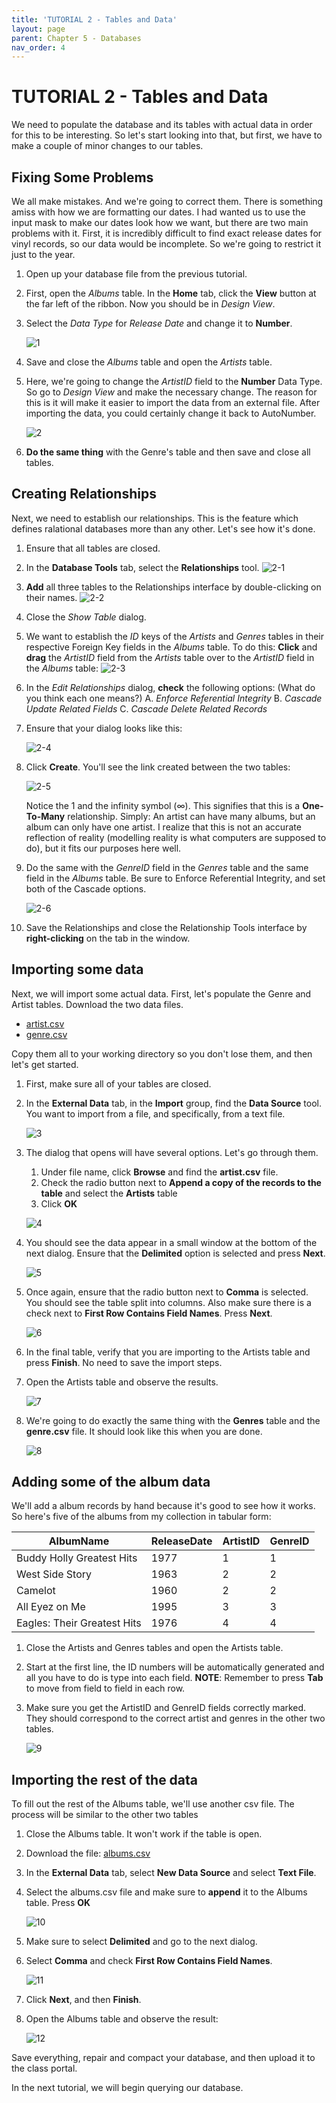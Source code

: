 ```yaml
--- 
title: 'TUTORIAL 2 - Tables and Data'
layout: page
parent: Chapter 5 - Databases
nav_order: 4
---
```


TUTORIAL 2 - Tables and Data
============================

We need to populate the database and its tables with actual data in
order for this to be interesting. So let\'s start looking into that, but
first, we have to make a couple of minor changes to our tables.

Fixing Some Problems
--------------------

We all make mistakes. And we\'re going to correct them. There is
something amiss with how we are formatting our dates. I had wanted us to
use the input mask to make our dates look how we want, but there are two
main problems with it. First, it is incredibly difficult to find exact
release dates for vinyl records, so our data would be incomplete. So
we\'re going to restrict it just to the year.

1.  Open up your database file from the previous tutorial.
2.  First, open the *Albums* table. In the **Home** tab, click the
    **View** button at the far left of the ribbon. Now you should be in
    *Design View*.
3.  Select the *Data Type* for *Release Date* and change it to
    **Number**.

    ![1](images/data/1.png)

4.  Save and close the *Albums* table and open the *Artists* table.
5.  Here, we\'re going to change the *ArtistID* field to the **Number**
    Data Type. So go to *Design View* and make the necessary change. The
    reason for this is it will make it easier to import the data from an
    external file. After importing the data, you could certainly change
    it back to AutoNumber.

    ![2](images/data/2.png)

6.  **Do the same thing** with the Genre\'s table and then save and
    close all tables.

Creating Relationships
----------------------

Next, we need to establish our relationships. This is the feature which
defines ralational databases more than any other. Let\'s see how it\'s
done.

1.  Ensure that all tables are closed.
2.  In the **Database Tools** tab, select the **Relationships** tool.
    ![2-1](images/data/2-1.png)
3.  **Add** all three tables to the Relationships interface by
    double-clicking on their names.
    ![2-2](images/data/2-2.png)
4.  Close the *Show Table* dialog.
5.  We want to establish the *ID* keys of the *Artists* and *Genres*
    tables in their respective Foreign Key fields in the *Albums* table.
    To do this: **Click** and **drag** the *ArtistID* field from the
    *Artists* table over to the *ArtistID* field in the *Albums* table:
    ![2-3](images/data/2-3.png)
6.  In the *Edit Relationships* dialog, **check** the following options:
    (What do you think each one means?)
    A.  *Enforce Referential Integrity*
    B.  *Cascade Update Related Fields*
    C.  *Cascade Delete Related Records*
7.  Ensure that your dialog looks like this:

    ![2-4](images/data/2-4.png)

8.  Click **Create**. You\'ll see the link created between the two
    tables:

    ![2-5](images/data/2-5.png)

    Notice the 1 and the infinity symbol ($\infty$). This signifies that
    this is a **One-To-Many** relationship. Simply: An artist can have
    many albums, but an album can only have one artist. I realize that
    this is not an accurate reflection of reality (modelling reality is
    what computers are supposed to do), but it fits our purposes here
    well.

9.  Do the same with the *GenreID* field in the *Genres* table and the
    same field in the *Albums* table. Be sure to Enforce Referential
    Integrity, and set both of the Cascade options.

    ![2-6](images/data/2-6.png)

10. Save the Relationships and close the Relationship Tools interface by
    **right-clicking** on the tab in the window.

Importing some data
-------------------

Next, we will import some actual data. First, let\'s populate the Genre
and Artist tables. Download the two data files.

-   [artist.csv](res/artist.csv)
-   [genre.csv](res/genre.csv)

Copy them all to your working directory so you don\'t lose them, and
then let\'s get started.

1.  First, make sure all of your tables are closed.
2.  In the **External Data** tab, in the **Import** group, find the
    **Data Source** tool. You want to import from a file, and
    specifically, from a text file.

    ![3](images/data/3.png)

3.  The dialog that opens will have several options. Let\'s go through
    them.

    1. Under file name, click **Browse** and find the **artist.csv** file.
    1.  Check the radio button next to **Append a copy of the records to the table** and select the **Artists** table
    1.  Click **OK**

    ![4](images/data/4.png)

4.  You should see the data appear in a small window at the bottom of
    the next dialog. Ensure that the **Delimited** option is selected
    and press **Next**.

    ![5](images/data/5.png)

5.  Once again, ensure that the radio button next to **Comma** is
    selected. You should see the table split into columns. Also make
    sure there is a check next to **First Row Contains Field Names**.
    Press **Next**.

    ![6](images/data/6.png)

6.  In the final table, verify that you are importing to the Artists
    table and press **Finish**. No need to save the import steps.
7.  Open the Artists table and observe the results.

    ![7](images/data/7.png)

8.  We\'re going to do exactly the same thing with the **Genres** table
    and the **genre.csv** file. It should look like this when you are
    done.

    ![8](images/data/8.png)

Adding some of the album data
-----------------------------

We\'ll add a album records by hand because it\'s good to see how it
works. So here\'s five of the albums from my collection in tabular form:

  | AlbumName                     | ReleaseDate   | ArtistID   | GenreID    |
  | ----------------------------- | ------------- | ---------- | ---------- |
  | Buddy Holly Greatest Hits     | 1977          | 1          | 1          |
  | West Side Story               | 1963          | 2          | 2          |
  | Camelot                       | 1960          | 2          | 2          |
  | All Eyez on Me                | 1995          | 3          | 3          |
  | Eagles: Their Greatest Hits   | 1976          | 4          | 4          |

1.  Close the Artists and Genres tables and open the Artists table.
2.  Start at the first line, the ID numbers will be automatically
    generated and all you have to do is type into each field. **NOTE**:
    Remember to press **Tab** to move from field to field in each row.
3.  Make sure you get the ArtistID and GenreID fields correctly marked.
    They should correspond to the correct artist and genres in the other
    two tables.

    ![9](images/data/9.png)

Importing the rest of the data
------------------------------

To fill out the rest of the Albums table, we\'ll use another csv file.
The process will be similar to the other two tables

1.  Close the Albums table. It won\'t work if the table is open.
2.  Download the file:
    [albums.csv](res/albums.csv)
3.  In the **External Data** tab, select **New Data Source** and select
    **Text File**.
4.  Select the albums.csv file and make sure to **append** it to the
    Albums table. Press **OK**

    ![10](images/data/10.png)

5.  Make sure to select **Delimited** and go to the next dialog.
6.  Select **Comma** and check **First Row Contains Field Names**.

    ![11](images/data/11.png)

7.  Click **Next**, and then **Finish**.
8.  Open the Albums table and observe the result:

    ![12](images/data/12.png)

Save everything, repair and compact your database, and then upload it to
the class portal.

In the next tutorial, we will begin querying our database.
